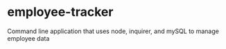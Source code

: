 # employee-tracker
Command line application that uses node, inquirer, and mySQL to manage employee data
